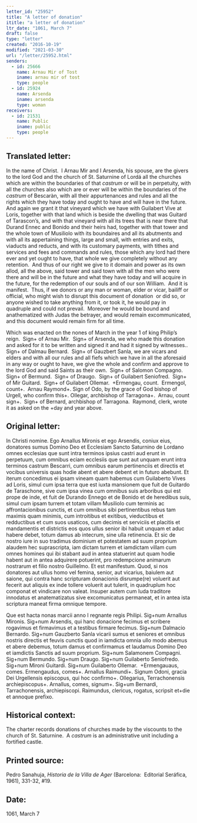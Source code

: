```yaml
---
letter_id: "25952"
title: "A letter of donation"
ititle: "a letter of donation"
ltr_date: "1061, March 7"
draft: false
type: "letter"
created: "2016-10-19"
modified: "2021-03-30"
url: "/letter/25952.html"
senders:
  - id: 25666
    name: Arnau Mir of Tost
    iname: arnau mir of tost
    type: people
  - id: 25924
    name: Arsenda
    iname: arsenda
    type: woman
receivers:
  - id: 21531
    name: Public
    iname: public
    type: people
---
```

<h2> Translated letter:</h2><p class="m-210256575574079823gmail-msobodytext">In the name of Christ.&nbsp; I Arnau Mir and I Arsenda, his spouse, are the givers to the lord God and the church of St. Saturnine of Lordá all the churches which are within the boundaries of that <i>castrum</i> or will be in perpetuity, with all the churches also which are or ever will be within the boundaries of the <i>castrum</i> of Bescaràn, with all their appurtenances and rules and all the rights which they have today and ought to have and will have in the future.&nbsp; And again we grant it that vineyard which we have with Guilabert Vive at Loris, together with that land which is beside the dwelling that was Guitard of Tarascon’s, and with that vineyard with all its trees that is near there that Durand Ennec and Bonido and their heirs had, together with that tower and the whole town of Musiliolo with its boundaires and all its abutments and with all its appertaining things, large and small, with entries and exits, viaducts and reducts, and with its customary payments, with tithes and services and fees and commands and rules, those which any lord had there ever and yet ought to have, that whole we give completely without any retention.&nbsp; And thus of our right we give to it domain and power as its own allod, all the above, said tower and said town with all the men who were there and will be in the future and what they have today and will acquire in the future, for the redemption of our souls and of our son William.&nbsp; And it is manifest.&nbsp; Thus, if we donors or any man or woman, elder or vicar, bailiff or official, who might wish to disrupt this document of donation&nbsp; or did so, or anyone wished to take anything from it, or took it, he would pay in quadruple and could not prevail.&nbsp; Moreover he would be bound and anathematized with Judas the betrayer, and would remain excommunicated, and this document would remain firm for all time.&nbsp;</p><p class="m-210256575574079823gmail-msobodytext">Which was enacted on the nones of March in the year 1 of king Philip’s reign.&nbsp; Sign+ of Arnau Mir.&nbsp; Sign+ of Arsenda, we who made this donation&nbsp; and asked for it to be written and signed it and had it signed by witnesses.. Sign+ of Dalmau Bernard.&nbsp; Sign+ of Gauzbert Sanla, we are vicars and elders and with all our rules and all fiefs which we have in all the aforesaid in any way or ought to have, we give the whole and confirm and approve to the lord God and said Saints as their own.&nbsp; Sign+ of Salomon Compagno.&nbsp; Sign+ of Bermund.&nbsp; Sign+ of Draugo.&nbsp; Sign+ of Guilabert Seniofred.&nbsp; Sign+ of Mir Guitard.&nbsp; Sign+ of Guilabert Ollemar.&nbsp; +Ermengau, count.&nbsp; Ermengol, count+.&nbsp; Arnau Raymond+. Sign of Odo, by the grace of God bishop of Urgell, who confirm this+. Ollegar, archbishop of Tarragona+.&nbsp; Arnau, count sign+.&nbsp; Sign+ of Bernard, archbishop of Tarragona.&nbsp; Raymond, clerk, wrote it as asked on the +day and year above.</p><h2 class="mt-4"> Original letter:</h2><p class="m-210256575574079823gmail-msobodytext">In Christi nomine. Ego Arnallus Mironis et ego Arsendis, coniux eius, donatores sumus Domino Deo et Ecclesiam Sancto Saturnino de Lordano omnes ecclesias que sunt intra terminos ipsius castri aud erunt in perpetuum, cum omnibus eciam ecclesiis que sunt aut unquam erunt intra terminos castrum Bescarri, cum omnibus earum pertinenciis et directis et vocibus universis quas hodie abent et abere debent et in futuro abebunt. Et iterum concedimus ei ipsam vineam quam habemus cum Guilaberto Vives ad Loris, simul cum ipsa terra que est iuxta mansionem que fuit de Guitardo de Taraschone, sive cum ipsa vinea cum omnibus suis arboribus qui est prope de inde, et fuit de Durando Ennego et de Bonido et de heredibus suis, simul cum ipsam turrem et totam villam Musiliolo cum terminis ac affrontacionibus cunctis, et cum omnibus sibi pertinentibus rebus tam maximis quam minimis, cum introitibus et exitibus, vieductibus et redductibus et cum suos usaticos, cum decimis et serviciis et placitis et mandamentis et districtis eos quos ullus senior ibi habuit unquam et aduc habere debet, totum damus ab intecrum, sine ulla retinencia. Et sic de nostro iure in suo tradimus dominium et potestatem ad suum proprium alaudem hec suprascripta, iam dictam turrem et iamdictam villam cum omnes homines qui ibi stabant aud in antea statuerint aut quam hodie habent aut in antea adquirere potuerint, pro redempcione animarum nostrarum et filio nostro Guillelmo. Et est manifestum. Quod, si nos donatores aut ullus homo vel femina, senior, aut vicarius, baiulem aut saione, qui contra hanc scripturam donacionis disrumpe(re) voluerit aut fecerit aut aliquis ex inde tollere voluerit aut tulerit, in quadruplum hoc componat et vindicare non valeat. Insuper autem cum Iuda traditore innodatus et anatematizatus sive excomunicatus permaneat, et in antea ista scriptura maneat firma omnique tempore.</p><p class="m-210256575574079823gmail-msobodytext">Que est hacta nonas marcii anno I regnante regis Philipi. Sig+num Arnallus Mironis. Sig+num Arsendis, qui hanc donacione fecimus et scribere rogavimus et firmavimus et a testibus firmare fecimus. Sig+num Dalmacio Bernardo. Sig+num Gauzberto Sanla vicarii sumus et seniores et omnibus nostris directis et feuvis cunctis quod in iamdicta omnia ullo modo abemus et abere debemus, totum damus et confirmamus et laudamus Domino Deo et iamdictis Sanctis ad suum proprium. Sig+num Salamonem Compagni. Sig+num Bermundo. Sig+num Draugo. Sig+num Guilaberto Seniofredo. Sig+num Mironi Guitardi. Sig+num Guilaberto Ollemar.&nbsp; +Ermengauaus, comes. Ermengaudus, comes+. Arnallus Raimundi+. Signum Odoni, gracia Dei Urgellensis episcopus, qui hoc confirmo+. Ollegarius, Terrachonensis archiepiscopus+. Arnallus, comes, signum+. Sig+um Bernardi, Tarrachonensis, archiepiscopi. Raimundus, clericus, rogatus, scripsit et+die et annoque prefixo.</p><h2 class="mt-4"> Historical context:</h2><p>The charter records donations of churches made by the viscounts to the church of St. Saturnine.&nbsp; A <i>castrum</i> is an administrative unit including a fortified castle.&nbsp;&nbsp;</p><h2 class="mt-4"> Printed source:</h2><p class="m-210256575574079823gmail-msobodytext">Pedro Sanahuja, <i>Historia de la Villa de Ager</i> (Barcelona:&nbsp; Editorial Seráfica, 1961), 331-32, #19.</p><h2 class="mt-4"> Date:</h2>1061, March 7